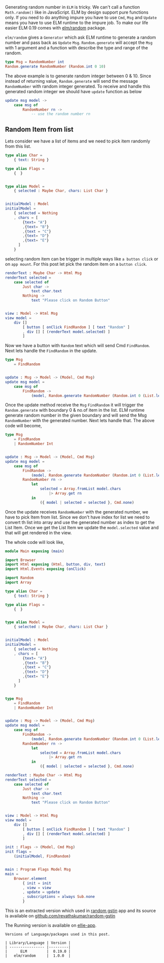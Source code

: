 <!--


---
 'ELM : Pick random item from list'
excerpt: 'Pick random item from list using elm/random'
date: 2018-11-28 23:05:00 IST
updated: 2018-11-28 23:05:00 IST
categories: elm
tags: elm
---

-->
<!DOCTYPE html>
<html>

<head>
  <title>basic-git-workflow</title>
  <meta charset="utf-8">
  <meta name="viewport" content="width=device-width, initial-scale=1.0">

  <link rel="stylesheet" href="./css/bootstrap.css">
  <link rel="stylesheet" href="./css/bootstrap.grid.css">
  <link rel="stylesheet" href="./css/bootstrap.min.css">
  <link rel="stylesheet" href="./css/bootstrap-reboot.min.css">
  <link rel="stylesheet" href="./css/bootstrap.css.map">
  <link rel="stylesheet" href="./css/blog-home.css">
  <link rel="stylesheet" href="./css/prism.css">
  <script async defer src="./css/prism.js"></script>
</head>

<body>

Generating random number in `ELM` is tricky. We can't call a function `Math.random()` like in JavaScript.
ELM by design support pure functions only. If you need to do anything impure you have to
use `Cmd`, `Msg` and `Update` means you have to use ELM runtime to the impure job.
To make our life easier ELM 0.19 comes with [elm/random][elm_random] package.

`elm/random` gives a `Generator` which ask ELM runtime to generate a random number and pass back as `Update` `Msg`.
`Random.generate` will accept the `Msg` with 1 argument and a function with describe the type and range of the random.

```elm
type Msg = RandomNumber int
Random.generate RandomNumber (Random.int 0 10)
```

The above example is to generate random integer between 0 & 10. Since instead of returning value, `Random.generate` will send the message `RandomNumber` with random integer generated. To receive and handle this generated random integer we should have `update` function as below

```elm
update msg model ->
    case msg of
        RandomNumber rn ->
            -- use the random number rn

```

## <a class="anchor" name="random-item-list" href="#random-item-list"><i class="anchor-icon"></i></a>Random Item from list

Lets consider we have a list of items and we need to pick item randomly from this list.

```elm
type alias Char =
    { text: String }

type alias Flags =
    {  }


type alias Model =
    { selected : Maybe Char, chars: List Char }


initialModel : Model
initialModel =
    { selected = Nothing
    , chars = [
        {text= "A"}
        ,{text= "B"}
        ,{text = "C"}
        ,{text= "D"}
        ,{text= "E"}
      ]
    }
```

selecting random item can be trigger in multiple ways like `a button click` or on `app mount`.
For this post let pick the random item on a `button click`.

```elm
renderText : Maybe Char -> Html Msg
renderText selected =
    case selected of
        Just char ->
            text char.text
        Nothing ->
            text "Please click on Random Button"


view : Model -> Html Msg
view model =
    div []
        [ button [ onClick FindRandom ] [ text "Random" ]
        , div [] [ (renderText model.selected) ]
        ]
```

Now we have a button with `Random` text which will send Cmd `FindRandom`.
Next lets handle the `FindRandom` in the update.

```elm
type Msg
    = FindRandom


update : Msg -> Model -> (Model, Cmd Msg)
update msg model =
    case msg of
        FindRandom ->
            (model, Random.generate RandomNumber (Random.int 0 (List.length model.chars - 1)))
```

Once the update method receive the `Msg` `FindRandom` it will trigger the `Random.generate` with boundary 0 & no.of item in the list.
ELM runtime generate random number in the given boundary and will send the Msg `RandomNumber` with the generated number.
Next lets handle that. The above code will become,

```elm
type Msg
    = FindRandom
    | RandomNumber Int


update : Msg -> Model -> (Model, Cmd Msg)
update msg model =
    case msg of
        FindRandom ->
            (model, Random.generate RandomNumber (Random.int 0 (List.length model.chars - 1)))
        RandomNumber rn ->
            let
                selected = Array.fromList model.chars
                    |> Array.get rn
            in
                ({ model | selected = selected }, Cmd.none)
```

Once the update receives `RandomNumber` with the generated number, we have to pick Item from list. Since we don't have index for list we need to convert th list into array and use the generated number as index to get the List Item. Once we get the List Item we update the `model.selected` value and that will get rendered in the view.

The whole code will look like,

```elm
module Main exposing (main)

import Browser
import Html exposing (Html, button, div, text)
import Html.Events exposing (onClick)

import Random
import Array

type alias Char =
    { text: String }

type alias Flags =
    {  }


type alias Model =
    { selected : Maybe Char, chars: List Char }


initialModel : Model
initialModel =
    { selected = Nothing
    , chars = [
        {text= "A"}
        ,{text= "B"}
        ,{text = "C"}
        ,{text= "D"}
        ,{text= "E"}
      ]
    }


type Msg
    = FindRandom
    | RandomNumber Int


update : Msg -> Model -> (Model, Cmd Msg)
update msg model =
    case msg of
        FindRandom ->
            (model, Random.generate RandomNumber (Random.int 0 (List.length model.chars - 1)))
        RandomNumber rn ->
            let
                selected = Array.fromList model.chars
                    |> Array.get rn
            in
                ({ model | selected = selected }, Cmd.none)

renderText : Maybe Char -> Html Msg
renderText selected =
    case selected of
        Just char ->
            text char.text
        Nothing ->
            text "Please click on Random Button"


view : Model -> Html Msg
view model =
    div []
        [ button [ onClick FindRandom ] [ text "Random" ]
        , div [] [ (renderText model.selected) ]
        ]

init : Flags -> (Model, Cmd Msg)
init flags =
    (initialModel, FindRandom)


main : Program Flags Model Msg
main =
    Browser.element
        { init = init
        , view = view
        , update = update
        , subscriptions = always Sub.none
        }
```

This is an extracted version which used in [random gstin][random_gstin] app and its source is available on [github.com/revathskumar/random-gstin][random_gstin_source]

The Running version is available on [ellie-app][code_snippet].

    Versions of Language/packages used in this post.

    | Library/Language | Version |
    | ---------------- |---------|
    |      ELM         |  0.19.0 |
    |   elm/random     |  1.0.0  |

[elm_random]: https://package.elm-lang.org/packages/elm/random
[code_snippet]: https://ellie-app.com/42fkLMFVdqBa1
[random_gstin]: https://revathskumar.github.io/random-gstin/
[random_gstin_source]: https://github.com/revathskumar/random-gstin/
